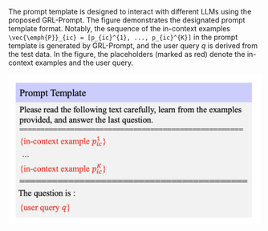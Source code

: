 The prompt template is designed to interact with different LLMs using the proposed GRL-Prompt. The figure demonstrates the designated prompt template format. Notably, the sequence of the in-context examples ``` \vec{\emph{P}}_{ic} = [p_{ic}^{1}, ..., p_{ic}^{K}] ``` in the prompt template is generated by GRL-Prompt, and the user query $q$ is derived from the test data. In the figure, the placeholders (marked as red) denote the in-context examples and the user query.

![image](https://github.com/papercodezz/GRL-Prompt/blob/main/Prompt%20Template/apppendix_a.jpg)
